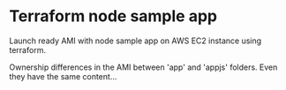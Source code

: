 # Terraform node sample app

Launch ready AMI with node sample app on AWS EC2 instance using terraform.

Ownership differences in the AMI between 'app' and 'appjs' folders. Even they have the same content...
